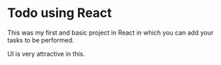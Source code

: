 # Todo using React

This was my first and basic project in React in which you can add your tasks to be performed.

UI is very attractive in this.






















































